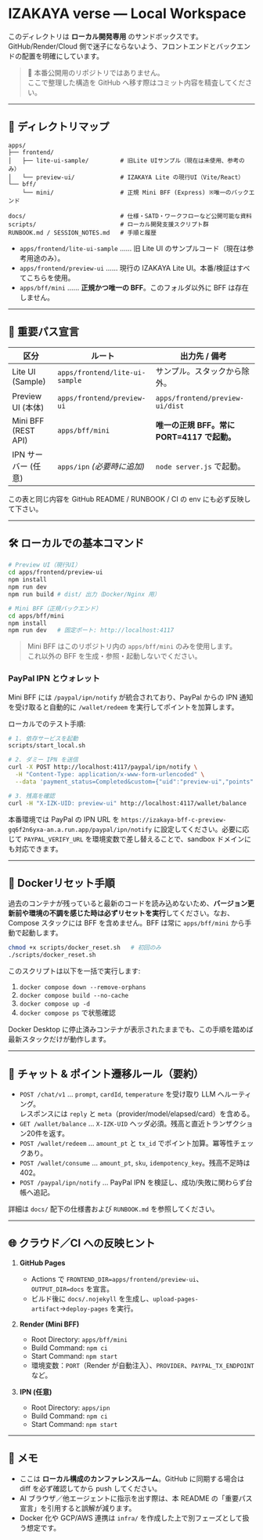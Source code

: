 # IZAKAYA verse — Local Workspace

このディレクトリは **ローカル開発専用** のサンドボックスです。  
GitHub/Render/Cloud 側で迷子にならないよう、フロントエンドとバックエンドの配置を明確にしています。

> 📌 本番公開用のリポジトリではありません。  
> ここで整理した構造を GitHub へ移す際はコミット内容を精査してください。

---

## 📁 ディレクトリマップ

```
apps/
├── frontend/
│   ├── lite-ui-sample/         # 旧Lite UIサンプル（現在は未使用、参考のみ）
│   └── preview-ui/             # IZAKAYA Lite の現行UI（Vite/React）
└── bff/
    └── mini/                   # 正規 Mini BFF (Express) ※唯一のバックエンド

docs/                           # 仕様・SATD・ワークフローなど公開可能な資料
scripts/                        # ローカル開発支援スクリプト群
RUNBOOK.md / SESSION_NOTES.md   # 手順と履歴
```

- `apps/frontend/lite-ui-sample` …… 旧 Lite UI のサンプルコード（現在は参考用途のみ）。
- `apps/frontend/preview-ui` …… 現行の IZAKAYA Lite UI。本番/検証はすべてこちらを使用。
- `apps/bff/mini` …… **正規かつ唯一の BFF**。このフォルダ以外に BFF は存在しません。

---

## 🔄 重要パス宣言

| 区分                  | ルート                                       | 出力先 / 備考                                  |
|-----------------------|----------------------------------------------|-----------------------------------------------|
| Lite UI (Sample)      | `apps/frontend/lite-ui-sample`               | サンプル。スタックから除外。                 |
| Preview UI (本体)     | `apps/frontend/preview-ui`                   | `apps/frontend/preview-ui/dist`               |
| Mini BFF (REST API)   | `apps/bff/mini`                              | **唯一の正規 BFF。常に PORT=4117 で起動。**   |
| IPN サーバー (任意)   | `apps/ipn` *(必要時に追加)*                  | `node server.js` で起動。                     |

この表と同じ内容を GitHub README / RUNBOOK / CI の env にも必ず反映して下さい。

---

## 🛠 ローカルでの基本コマンド

```bash
# Preview UI（現行UI）
cd apps/frontend/preview-ui
npm install
npm run dev
npm run build # dist/ 出力（Docker/Nginx 用）

# Mini BFF（正規バックエンド）
cd apps/bff/mini
npm install
npm run dev   # 固定ポート: http://localhost:4117
```

> Mini BFF はこのリポジトリ内の `apps/bff/mini` のみを使用します。  
> これ以外の BFF を生成・参照・起動しないでください。

### PayPal IPN とウォレット

Mini BFF には `/paypal/ipn/notify` が統合されており、PayPal からの IPN 通知を受け取ると自動的に `/wallet/redeem` を実行してポイントを加算します。

ローカルでのテスト手順:

```bash
# 1. 依存サービスを起動
scripts/start_local.sh

# 2. ダミー IPN を送信
curl -X POST http://localhost:4117/paypal/ipn/notify \
  -H "Content-Type: application/x-www-form-urlencoded" \
  --data 'payment_status=Completed&custom={"uid":"preview-ui","points":50}&txn_id=PAYPAL12345'

# 3. 残高を確認
curl -H "X-IZK-UID: preview-ui" http://localhost:4117/wallet/balance
```

本番環境では PayPal の IPN URL を `https://izakaya-bff-c-preview-gq6f2n6yxa-an.a.run.app/paypal/ipn/notify` に設定してください。必要に応じて `PAYPAL_VERIFY_URL` を環境変数で差し替えることで、sandbox ドメインにも対応できます。

---

## 🧹 Dockerリセット手順

過去のコンテナが残っていると最新のコードを読み込めないため、**バージョン更新前や環境の不調を感じた時は必ずリセットを実行**してください。なお、Compose スタックには BFF を含めません。BFF は常に `apps/bff/mini` から手動で起動します。

```bash
chmod +x scripts/docker_reset.sh   # 初回のみ
./scripts/docker_reset.sh
```

このスクリプトは以下を一括で実行します:

1. `docker compose down --remove-orphans`
2. `docker compose build --no-cache`
3. `docker compose up -d`
4. `docker compose ps` で状態確認

Docker Desktop に停止済みコンテナが表示されたままでも、この手順を踏めば最新スタックだけが動作します。

---

## 🤖 チャット & ポイント遷移ルール（要約）

- `POST /chat/v1` … `prompt`, `cardId`, `temperature` を受け取り LLM へルーティング。  
  レスポンスには `reply` と `meta`（provider/model/elapsed/card）を含める。
- `GET /wallet/balance` … `X-IZK-UID` ヘッダ必須。残高と直近トランザクション20件を返す。
- `POST /wallet/redeem` … `amount_pt` と `tx_id` でポイント加算。冪等性チェックあり。
- `POST /wallet/consume` … `amount_pt`, `sku`, `idempotency_key`。残高不足時は 402。
- `POST /paypal/ipn/notify` … PayPal IPN を検証し、成功/失敗に関わらず台帳へ追記。

詳細は `docs/` 配下の仕様書および `RUNBOOK.md` を参照してください。

---

## 🌐 クラウド／CI への反映ヒント

1. **GitHub Pages**  
   - Actions で `FRONTEND_DIR=apps/frontend/preview-ui`、`OUTPUT_DIR=docs` を宣言。  
   - ビルド後に `docs/.nojekyll` を生成し、`upload-pages-artifact`→`deploy-pages` を実行。

2. **Render (Mini BFF)**  
   - Root Directory: `apps/bff/mini`  
   - Build Command: `npm ci`  
   - Start Command: `npm start`  
   - 環境変数：`PORT`（Render が自動注入）、`PROVIDER`、`PAYPAL_TX_ENDPOINT` など。

3. **IPN (任意)**  
   - Root Directory: `apps/ipn`  
   - Build Command: `npm ci`  
   - Start Command: `npm start`

---

## 📎 メモ

- ここは **ローカル構成のカンファレンスルーム**。GitHub に同期する場合は diff を必ず確認してから push してください。
- AI ブラウザ／他エージェントに指示を出す際は、本 README の「重要パス宣言」を引用すると誤解が減ります。
- Docker 化や GCP/AWS 連携は `infra/` を作成した上で別フェーズとして扱う想定です。
